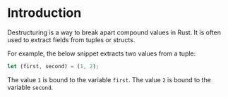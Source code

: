 # Introduction

Destructuring is a way to break apart compound values in Rust. It is often used to extract fields from tuples or structs.

For example, the below snippet extracts two values from a tuple:

```rust
let (first, second) = (1, 2);
```

The value `1` is bound to the variable `first`.
The value `2` is bound to the variable `second`.
